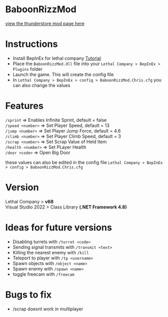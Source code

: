# BaboonRizzMod

[view the thunderstore mod page here](https://thunderstore.io/c/lethal-company/p/WalvisChris/BaboonRizz/)

# Instructions

- Install BepInEx for lethal company [Tutorial](https://www.youtube.com/watch?v=_amdmNMWgTI)
- Place the `BaboonRizzMod.dll` file into your `Lethal Company > BepInEx > Plugins` folder
- Launch the game. This will create the config file
- In `Lethal Company > BepInEx > config > BaboonRizzMod.Chris.cfg` you can also change the values

# Features

`/sprint`   => Enables Infinite Sprint, default = false  
`/speed <number>`   => Set Player Speed, default = 13  
`/jump <number>`   => Set Player Jump Force, default = 4.6  
`/climb <number>`   => Set Player Climb Speed, default = 3  
`/scrap <number>`   => Set Scrap Value of Held Item  
`/health <number>`   => Set PLayer Health  
`/door <code>`   => Open Big Door  

these values can also be edited in the config file `Lethal Company > BepInEx > config > BaboonRizzMod.Chris.cfg`  

# Version

Lethal Company > **v68**  
Visual Studio 2022 > Class Library **(.NET Framework 4.8)**  

# Ideas for future versions

- Disabling turrets with `/turret <code>`  
- Sending signal transmits with `/transmit <text>`  
- Killing the nearest enemy with `/kill`  
- Teleport to player with `/tp <username>`  
- Spawn objects with `/object <name>`  
- Spawn enemy with `/spawn <name>`  
- toggle freecam with `/freecam`  

# Bugs to fix

- /scrap doesnt work in multiplayer  